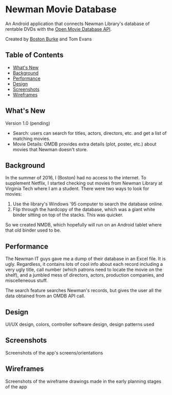 Newman Movie Database
=====================

An Android application that connects Newman Library's database of rentable DVDs with the [Open Movie Database API](http://www.omdbapi.com/). 

Created by [Boston Burke](bostonburke.herokuapp.com) and Tom Evans

## Table of Contents
 * [What's New](#what's-new)
 * [Background](#Background)
 * [Performance](#Perofrmance)
 * [Design](#Design)
 * [Screenshots](#Screenshots)
 * [Wireframes](#Wireframes)

What's New
-----------
Version 1.0 (pending)
  * Search: users can search for titles, actors, directors, etc. and get a list of matching movies. 
  * Movie Details: OMDB provides extra details (plot, poster, etc.) about movies that Newman doesn't store.

Background
-----------
In the summer of 2016, I (Boston) had no access to the internet. 
To supplement Netflix, I started checking out movies from Newman Library at Virginia Tech where I am a student. 
There were two ways to look for movies:
  1. Use the library's Windows '95 computer to search the database online. 
  2. Flip through the hardcopy of the database, which was a giant white binder sitting on top of the stacks. This was quicker. 
  
So we created NMDB, which hopefully will run on an Android tablet where that old binder used to be. 

Performance
------------
The Newman IT guys gave me a dump of their database in an Excel file. It is ugly. Regardless, it contains lots of cool
info about each record including a very ugly title, call number (which patrons need to locate the movie on the shelf), 
and a jumbled mess of directors, actors, production companies, and miscelleneous stuff. 

The search feature searches Newman's records, but gives the user all the data obtained from an OMDB API call. 

Design
-------
UI/UX design, colors, controller software design, design patterns used

Screenshots
------------
Screenshots of the app's screens/orientations

Wireframes
-----------
Screenshots of the wireframe drawings made in the early planning stages of the app
